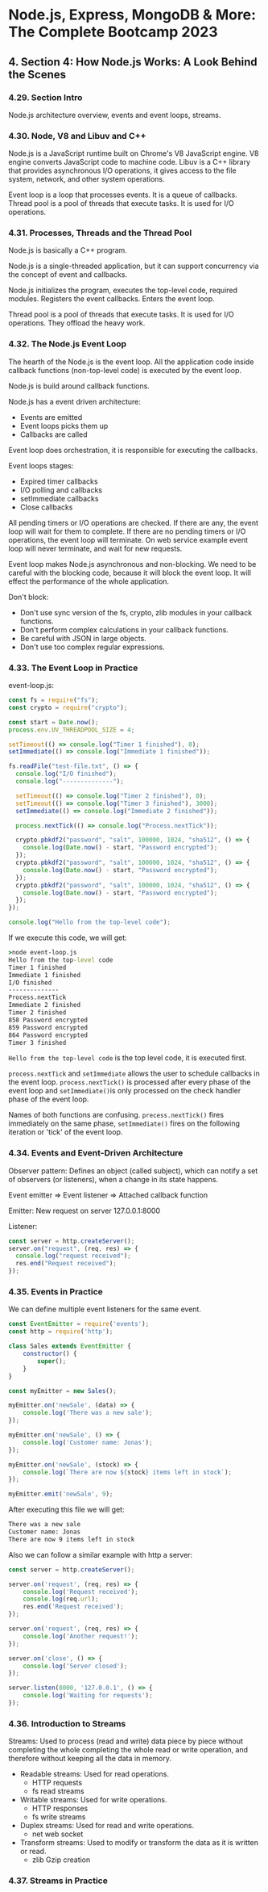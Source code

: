 # Node.js, Express, MongoDB & More: The Complete Bootcamp 2023

## 4. Section 4: How Node.js Works: A Look Behind the Scenes

### 4.29. Section Intro

Node.js architecture overview, events and event loops, streams.

### 4.30. Node, V8 and Libuv and C++

Node.js is a JavaScript runtime built on Chrome's V8 JavaScript engine. V8 engine converts JavaScript code to machine code. Libuv is a C++ library that provides asynchronous I/O operations, it gives access to the file system, network, and other system operations.

Event loop is a loop that processes events. It is a queue of callbacks. Thread pool is a pool of threads that execute tasks. It is used for I/O operations.

### 4.31. Processes, Threads and the Thread Pool

Node.js is basically a C++ program.

Node.js is a single-threaded application, but it can support concurrency via the concept of event and callbacks.

Node.js initializes the program, executes the top-level code, required modules. Registers the event callbacks. Enters the event loop.

Thread pool is a pool of threads that execute tasks. It is used for I/O operations. They offload the heavy work.

### 4.32. The Node.js Event Loop

The hearth of the Node.js is the event loop. All the application code inside callback functions (non-top-level code) is executed by the event loop.

Node.js is build around callback functions.

Node.js has a event driven architecture:

- Events are emitted
- Event loops picks them up
- Callbacks are called

Event loop does orchestration, it is responsible for executing the callbacks.

Event loops stages:

- Expired timer callbacks
- I/O polling and callbacks
- setImmediate callbacks
- Close callbacks

All pending timers or I/O operations are checked. If there are any, the event loop will wait for them to complete. If there are no pending timers or I/O operations, the event loop will terminate. On web service example event loop will never terminate, and wait for new requests.

Event loop makes Node.js asynchronous and non-blocking. We need to be careful with the blocking code, because it will block the event loop. It will effect the performance of the whole application.

Don't block:

- Don't use sync version of the fs, crypto, zlib modules in your callback functions.
- Don't perform complex calculations in your callback functions.
- Be careful with JSON in large objects.
- Don't use too complex regular expressions.

### 4.33. The Event Loop in Practice

event-loop.js:

```js
const fs = require("fs");
const crypto = require("crypto");

const start = Date.now();
process.env.UV_THREADPOOL_SIZE = 4;

setTimeout(() => console.log("Timer 1 finished"), 0);
setImmediate(() => console.log("Immediate 1 finished"));

fs.readFile("test-file.txt", () => {
  console.log("I/O finished");
  console.log("--------------");

  setTimeout(() => console.log("Timer 2 finished"), 0);
  setTimeout(() => console.log("Timer 3 finished"), 3000);
  setImmediate(() => console.log("Immediate 2 finished"));

  process.nextTick(() => console.log("Process.nextTick"));

  crypto.pbkdf2("password", "salt", 100000, 1024, "sha512", () => {
    console.log(Date.now() - start, "Password encrypted");
  });
  crypto.pbkdf2("password", "salt", 100000, 1024, "sha512", () => {
    console.log(Date.now() - start, "Password encrypted");
  });
  crypto.pbkdf2("password", "salt", 100000, 1024, "sha512", () => {
    console.log(Date.now() - start, "Password encrypted");
  });
});

console.log("Hello from the top-level code");
```

If we execute this code, we will get:

```cmd
>node event-loop.js
Hello from the top-level code
Timer 1 finished
Immediate 1 finished
I/O finished
--------------
Process.nextTick
Immediate 2 finished
Timer 2 finished
858 Password encrypted
859 Password encrypted
864 Password encrypted
Timer 3 finished
```

`Hello from the top-level code` is the top level code, it is executed first.

`process.nextTick` and `setImmediate` allows the user to schedule callbacks in the event loop. `process.nextTick()` is processed after every phase of the event loop and `setImmediate()`is only processed on the check handler phase of the event loop.

Names of both functions are confusing. `precess.nextTick()` fires immediately on the same phase, `setImmediate()` fires on the following iteration or 'tick' of the event loop.

### 4.34. Events and Event-Driven Architecture

Observer pattern: Defines an object (called subject), which can notify a set of observers (or listeners), when a change in its state happens.

Event emitter => Event listener => Attached callback function

Emitter: New request on server 127.0.0.1:8000

Listener:

```js
const server = http.createServer();
server.on("request", (req, res) => {
  console.log("request received");
  res.end("Request received");
});
```

### 4.35. Events in Practice

We can define multiple event listeners for the same event.

```js
const EventEmitter = require('events');
const http = require('http');

class Sales extends EventEmitter {
    constructor() {
        super();
    }
}

const myEmitter = new Sales();

myEmitter.on('newSale', (data) => {
    console.log('There was a new sale');
});

myEmitter.on('newSale', () => {
    console.log('Customer name: Jonas');
});

myEmitter.on('newSale', (stock) => {
    console.log(`There are now ${stock} items left in stock`);
});

myEmitter.emit('newSale', 9);
```

After executing this file we will get:

```cmd
There was a new sale
Customer name: Jonas
There are now 9 items left in stock
```

Also we can follow a similar example with http a server:

```js
const server = http.createServer();

server.on('request', (req, res) => {
    console.log('Request received');
    console.log(req.url);
    res.end('Request received');
});

server.on('request', (req, res) => {
    console.log('Another request!');
});

server.on('close', () => {
    console.log('Server closed');
});

server.listen(8000, '127.0.0.1', () => {
    console.log('Waiting for requests');
});
```

### 4.36. Introduction to Streams

Streams: Used to process (read and write) data piece by piece without completing the whole completing the whole read or write operation, and therefore without keeping all the data in memory.

- Readable streams: Used for read operations.
  - HTTP requests
  - fs read streams
- Writable streams: Used for write operations.
  - HTTP responses
  - fs write streams
- Duplex streams: Used for read and write operations.
  - net web socket
- Transform streams: Used to modify or transform the data as it is written or read.
  - zlib Gzip creation

### 4.37. Streams in Practice